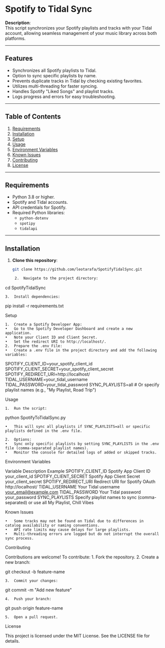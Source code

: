 # Spotify to Tidal Sync

**Description**:  
This script synchronizes your Spotify playlists and tracks with your Tidal account, allowing seamless management of your music library across both platforms.

---

## Features

- Synchronizes all Spotify playlists to Tidal.
- Option to sync specific playlists by name.
- Prevents duplicate tracks in Tidal by checking existing favorites.
- Utilizes multi-threading for faster syncing.
- Handles Spotify "Liked Songs" and playlist tracks.
- Logs progress and errors for easy troubleshooting.

---

## Table of Contents

1. [Requirements](#requirements)
2. [Installation](#installation)
3. [Setup](#setup)
4. [Usage](#usage)
5. [Environment Variables](#environment-variables)
6. [Known Issues](#known-issues)
7. [Contributing](#contributing)
8. [License](#license)

---

## Requirements

- Python 3.8 or higher.
- Spotify and Tidal accounts.
- API credentials for Spotify.
- Required Python libraries:
  - `python-dotenv`
  - `spotipy`
  - `tidalapi`

---

## Installation

1. **Clone this repository**:
   ```bash
   git clone https://github.com/leotarafa/SpotifyTidalSync.git

	2.	Navigate to the project directory:

cd SpotifyTidalSync


	3.	Install dependencies:

pip install -r requirements.txt

Setup

	1.	Create a Spotify Developer App:
	•	Go to the Spotify Developer Dashboard and create a new application.
	•	Note your Client ID and Client Secret.
	•	Set the redirect URI to http://localhost/.
	2.	Prepare the .env File:
	•	Create a .env file in the project directory and add the following variables:

SPOTIFY_CLIENT_ID=your_spotify_client_id
SPOTIFY_CLIENT_SECRET=your_spotify_client_secret
SPOTIFY_REDIRECT_URI=http://localhost/
TIDAL_USERNAME=your_tidal_username
TIDAL_PASSWORD=your_tidal_password
SYNC_PLAYLISTS=all  # Or specify playlist names (e.g., "My Playlist, Road Trip")

Usage

	1.	Run the script:

python SpotifyToTidalSync.py

	•	This will sync all playlists if SYNC_PLAYLISTS=all or specific playlists defined in the .env file.

	2.	Options:
	•	Sync only specific playlists by setting SYNC_PLAYLISTS in the .env file (comma-separated playlist names).
	•	Monitor the console for detailed logs of added or skipped tracks.

Environment Variables

Variable	Description	Example
SPOTIFY_CLIENT_ID	Spotify App Client ID	your_client_id
SPOTIFY_CLIENT_SECRET	Spotify App Client Secret	your_client_secret
SPOTIFY_REDIRECT_URI	Redirect URI for Spotify OAuth	http://localhost/
TIDAL_USERNAME	Your Tidal username	your_email@example.com
TIDAL_PASSWORD	Your Tidal password	your_password
SYNC_PLAYLISTS	Specify playlist names to sync (comma-separated) or use all	My Playlist, Chill Vibes

Known Issues

	•	Some tracks may not be found on Tidal due to differences in catalog availability or naming conventions.
	•	API rate limits may cause delays for large playlists.
	•	Multi-threading errors are logged but do not interrupt the overall sync process.

Contributing

Contributions are welcome! To contribute:
	1.	Fork the repository.
	2.	Create a new branch:

git checkout -b feature-name


	3.	Commit your changes:

git commit -m "Add new feature"


	4.	Push your branch:

git push origin feature-name


	5.	Open a pull request.

License

This project is licensed under the MIT License. See the LICENSE file for details.